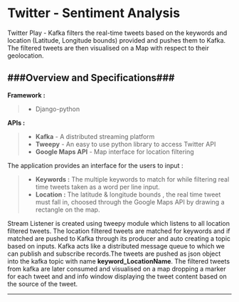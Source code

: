 # **Twitter - Sentiment Analysis** #

Twitter Play - Kafka filters the real-time tweets based on the keywords and location (Latitude, Longitude bounds) provided and pushes them to Kafka. The filtered tweets are then visualised on a Map with respect to their geolocation.


###**Overview and Specifications**###
-------------------
**Framework :**
> - Django-python

**APIs :**
> - **Kafka** - A distributed streaming platform
> - **Tweepy** - An easy to use python library to access Twitter API
> - **Google Maps API** - Map interface for location filtering 

The application provides an interface for the users to input :
> - **Keywords :** The multiple keywords to match for while filtering real time tweets taken as a word per line input.
> - **Location :** The latitude & longitude bounds , the real time tweet must fall in, choosed through the Google Maps API by drawing a rectangle on the map.

Stream Listener is created using tweepy module which listens to all location filtered tweets. The location filtered tweets are matched for keywords and if matched are pushed to Kafka through its producer and auto creating a topic based on inputs. Kafka acts like a distributed message queue to which we can publish and subscribe records.The tweets are pushed as json object into the kafka topic with name **keyword_LocationName**. The filtered tweets from kafka are later consumed and visualised on a map dropping a marker for each tweet and and info window displaying the tweet content based on the source of the tweet.


----------